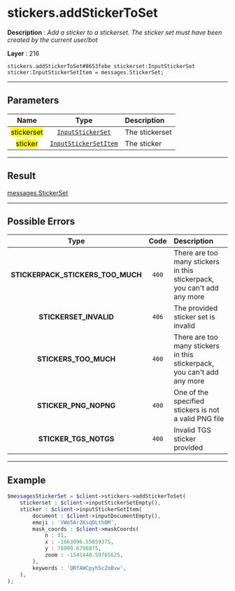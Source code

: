 # stickers.addStickerToSet

**Description** : *Add a sticker to a stickerset\. The sticker set must have been created by the current user/bot*

**Layer** : 216

```tl
stickers.addStickerToSet#8653febe stickerset:InputStickerSet sticker:InputStickerSetItem = messages.StickerSet;
```

---

## Parameters

| Name | Type | Description |
| :---: | :---: | :--- |
| <mark>stickerset</mark> | [`InputStickerSet`](type/InputStickerSet) | The stickerset |
| <mark>sticker</mark> | [`InputStickerSetItem`](type/InputStickerSetItem) | The sticker |

---

## Result

[messages.StickerSet](type/messages.StickerSet)

---

## Possible Errors

| Type | Code | Description |
| :---: | :---: | :--- |
| **STICKERPACK_STICKERS_TOO_MUCH** | `400` | There are too many stickers in this stickerpack, you can't add any more |
| **STICKERSET_INVALID** | `406` | The provided sticker set is invalid |
| **STICKERS_TOO_MUCH** | `400` | There are too many stickers in this stickerpack, you can't add any more |
| **STICKER_PNG_NOPNG** | `400` | One of the specified stickers is not a valid PNG file |
| **STICKER_TGS_NOTGS** | `400` | Invalid TGS sticker provided |

---

## Example

```php
$messagesStickerSet = $client->stickers->addStickerToSet(
	stickerset : $client->inputStickerSetEmpty(),
	sticker : $client->inputStickerSetItem(
		document : $client->inputDocumentEmpty(),
		emoji : 'VWo5Ar2KsqOLth0M',
		mask_coords : $client->maskCoords(
			n : 31,
			x : -1663096.55859375,
			y : 78099.6796875,
			zoom : -1541440.59765625,
		),
		keywords : 'QRfAWCpyh5cZoBvw',
	),
);
```